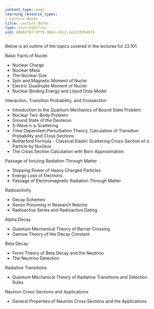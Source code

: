 ```yaml
---
content_type: page
learning_resource_types:
- Lecture Notes
title: Lecture Notes
type: CourseSection
uid: 60b01f87-8ff9-36bd-c011-1a12c0264bf4
---
```


Below is an outline of the topics covered in the lectures for 22.101.

Basic Facts of Nuclei

*   Nuclear Charge
*   Nuclear Mass
*   The Nuclear Size
*   Spin and Magnetic Moment of Nuclei
*   Electric Quadruple Moment of Nuclei
*   Nuclear Binding Energy and Liquid Drop Model

Interaction, Transition Probability, and Crossection

*   Introduction to the Quantum Mechanics of Bound State Problem
*   Nuclear Two-Body Problem
*   Ground State of the Deuteron
*   S-Wave n-p Scattering
*   Time Dependent Perturbation Theory, Calculation of Transition Probability and Cross Sections
*   Rutherford Formula - Classical Elastic Scattering Cross-Section of α Particle by Nucleus
*   The Cross Section Calculation with Born Approximation

Passage of Ionizing Radiation Through Matter

*   Stopping Power of Heavy Charged Particles
*   Energy Loss of Electrons
*   Passage of Electromagnetic Radiation Through Matter

Radioactivity

*   Decay Schemes
*   Xenon Poisoning in Research Reactor
*   Radioactive Series and Radioactive Dating

Alpha Decay

*   Quantum Mechanical Theory of Barrier Crossing
*   Gamow Theory of the Decay Constant

Beta Decay

*   Fermi Theory of Beta Decay and the Neutrino
*   The Neutrino Detection

Radiative Transitions

*   Quantum Mechanical Theory of Radiative Transitions and Selection Rules

Neutron Cross-Sections and Applications

*   General Properties of Neutron Cross Sections and the Applications